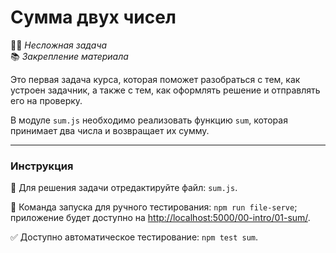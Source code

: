 # Сумма двух чисел

👶🏻 _Несложная задача_<br>
📚 _Закрепление материала_

Это первая задача курса, которая поможет разобраться с тем, как устроен задачник, а также с тем, как оформлять решение и отправлять его на проверку.

В модуле `sum.js` необходимо реализовать функцию `sum`, которая принимает два числа и возвращает их сумму.

---

### Инструкция

📝 Для решения задачи отредактируйте файл: `sum.js`.

🚀 Команда запуска для ручного тестирования: `npm run file-serve`;<br>
приложение будет доступно на [http://localhost:5000/00-intro/01-sum/](http://localhost:5000/00-intro/01-sum/).

✅ Доступно автоматическое тестирование: `npm test sum`. 
